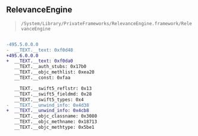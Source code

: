 ## RelevanceEngine

> `/System/Library/PrivateFrameworks/RelevanceEngine.framework/RelevanceEngine`

```diff

-495.5.0.0.0
-  __TEXT.__text: 0xf0d48
+495.6.0.0.0
+  __TEXT.__text: 0xf0da0
   __TEXT.__auth_stubs: 0x17b0
   __TEXT.__objc_methlist: 0xea20
   __TEXT.__const: 0xfaa

   __TEXT.__swift5_reflstr: 0x13
   __TEXT.__swift5_fieldmd: 0x28
   __TEXT.__swift5_types: 0x4
-  __TEXT.__unwind_info: 0x4d38
+  __TEXT.__unwind_info: 0x4cb8
   __TEXT.__objc_classname: 0x3080
   __TEXT.__objc_methname: 0x18713
   __TEXT.__objc_methtype: 0x5be1

```
